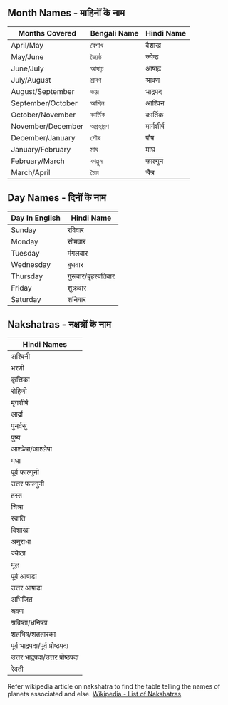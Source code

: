 
## Month Names - माहिनॊं कॆ नाम

| Months Covered    | Bengali Name | Hindi Name |
| ----------------- | ------------ | ---------- |
| April/May         | বৈশাখ          | वैशाख        |
| May/June          | জ্যৈষ্ঠ         | ज्येष्ठ       |
| June/July         | আষাঢ়          | आषाढ़        |
| July/August       | শ্রাবণ         | श्रावण       |
| August/September  | ভাদ্র          | भाद्रपद      |
| September/October | আশ্বিন         | आश्विन       |
| October/November  | কার্তিক         | कार्तिक       |
| November/December | অগ্রহায়ণ       | मार्गशीर्ष     |
| December/January  | পৌষ           | पौष         |
| January/February  | মাঘ           | माघ         |
| February/March    | ফাল্গুন         | फाल्गुन       |
| March/April       | চৈত্র          | चैत्र        |

## Day Names - दिनॊं कॆ नाम

| Day In English | Hindi Name   |
| -------------- | ------------ |
| Sunday         | रविवार         |
| Monday         | सोमवार         |
| Tuesday        | मंगलवार        |
| Wednesday      | बुधवार         |
| Thursday       | गुरूवार/बृहस्पतिवार |
| Friday         | शुक्रवार        |
| Saturday       | शनिवार         |

## Nakshatras - नक्षत्रॊं कॆ नाम

| Hindi Names            |
| ---------------------- |
| अश्विनी                   |
| भरणी                    |
| कृत्तिका                   |
| रोहिणी                    |
| मृगशीर्ष                  |
| आर्द्रा                   |
| पुनर्वसु                  |
| पुष्य                    |
| आश्ळेषा/आश्लेषा              |
| मघा                     |
| पूर्व फाल्गुनी               |
| उत्तर फाल्गुनी              |
| हस्त                    |
| चित्रा                    |
| स्वाति                    |
| विशाखा                    |
| अनुराधा                   |
| ज्येष्ठा                   |
| मूल                     |
| पूर्व आषाढा                |
| उत्तर आषाढा               |
| अभिजित                 |
| श्रवण                   |
| श्रविष्ठा/धनिष्ठा             |
| शतभिष/शततारका             |
| पूर्व भाद्रपदा/पूर्व प्रोष्ठपदा   |
| उत्तर भाद्रपदा/उत्तर प्रोष्ठपदा |
| रेवती                    |

Refer wikipedia article on nakshatra to find the table telling the names of planets associated and else.
[Wikipedia - List of Nakshatras](https://en.wikipedia.org/wiki/List_of_Nakshatras)